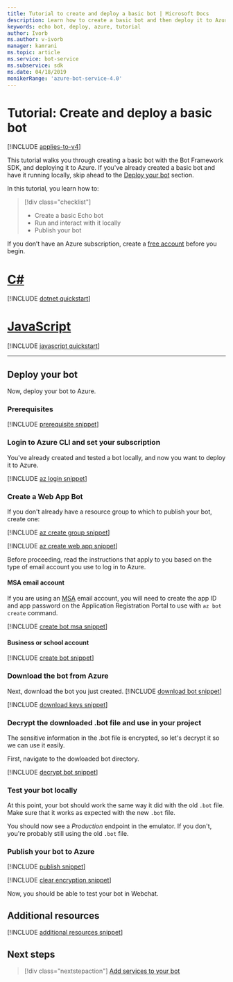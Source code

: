 ```yaml
---
title: Tutorial to create and deploy a basic bot | Microsoft Docs
description: Learn how to create a basic bot and then deploy it to Azure.
keywords: echo bot, deploy, azure, tutorial
author: Ivorb
ms.author: v-ivorb
manager: kamrani
ms.topic: article
ms.service: bot-service
ms.subservice: sdk
ms.date: 04/18/2019
monikerRange: 'azure-bot-service-4.0'
---
```


# Tutorial: Create and deploy a basic bot

[!INCLUDE [applies-to-v4](../includes/applies-to.md)]

This tutorial walks you through creating a basic bot with the Bot Framework SDK, and deploying it to Azure. If you've already created a basic bot and have it running locally, skip ahead to the [Deploy your bot](#deploy-your-bot) section.

In this tutorial, you learn how to:

> [!div class="checklist"]
> * Create a basic Echo bot
> * Run and interact with it locally
> * Publish your bot

If you don’t have an Azure subscription, create a [free account](https://azure.microsoft.com/free/?WT.mc_id=A261C142F) before you begin.

# [C#](#tab/csharp)

[!INCLUDE [dotnet quickstart](~/includes/quickstart-dotnet.md)]

# [JavaScript](#tab/javascript)

[!INCLUDE [javascript quickstart](~/includes/quickstart-javascript.md)]

---

## Deploy your bot

Now, deploy your bot to Azure.

### Prerequisites

[!INCLUDE [prerequisite snippet](~/includes/deploy/snippet-prerequisite.md)]

### Login to Azure CLI and set your subscription

You've already created and tested a bot locally, and now you want to deploy it to Azure.

[!INCLUDE [az login snippet](~/includes/deploy/snippet-az-login.md)]

### Create a Web App Bot

If you don't already have a resource group to which to publish your bot, create one:

[!INCLUDE [az create group snippet](~/includes/deploy/snippet-az-create-group.md)]

[!INCLUDE [az create web app snippet](~/includes/deploy/snippet-create-web-app.md)]

Before proceeding, read the instructions that apply to you based on the type of email account you use to log in to Azure.

#### MSA email account

If you are using an [MSA](https://en.wikipedia.org/wiki/Microsoft_account) email account, you will need to create the app ID and app password on the Application Registration Portal to use with `az bot create` command.

[!INCLUDE [create bot msa snippet](~/includes/deploy/snippet-create-bot-msa.md)]

#### Business or school account

[!INCLUDE [create bot snippet](~/includes/deploy/snippet-create-bot.md)]

### Download the bot from Azure

Next, download the bot you just created. 
[!INCLUDE [download bot snippet](~/includes/deploy/snippet-download-bot.md)]

[!INCLUDE [download keys snippet](~/includes/snippet-abs-key-download.md)]

### Decrypt the downloaded .bot file and use in your project

The sensitive information in the .bot file is encrypted, so let's decrypt it so we can use it easily. 

First, navigate to the dowloaded bot directory.

[!INCLUDE [decrypt bot snippet](~/includes/deploy/snippet-decrypt-bot.md)]

### Test your bot locally

At this point, your bot should work the same way it did with the old `.bot` file. Make sure that it works as expected with the new `.bot` file.

You should now see a *Production* endpoint in the emulator. If you don't, you're probably still using the old `.bot` file.

### Publish your bot to Azure

<!-- TODO: re-encrypt your .bot file? -->

[!INCLUDE [publish snippet](~/includes/deploy/snippet-publish.md)]

<!-- TODO: If we tell them to re-encrypt, this step is not necessary. -->

[!INCLUDE [clear encryption snippet](~/includes/deploy/snippet-clear-encryption.md)]

Now, you should be able to test your bot in Webchat.

## Additional resources

[!INCLUDE [additional resources snippet](~/includes/deploy/snippet-additional-resources.md)]

## Next steps
> [!div class="nextstepaction"]
> [Add services to your bot](bot-builder-tutorial-add-qna.md)

